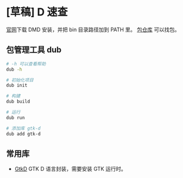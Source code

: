 # [草稿] D 速查

[官网](https://dlang.org/)下载 DMD 安装，并把 bin 目录路径加到 PATH 里。
[包仓库](https://code.dlang.org/) 可以找包。

## 包管理工具 dub

```bash
# -h 可以查看帮助
dub -h

# 初始化项目
dub init

# 构建
dub build

# 运行
dub run

# 添加库 gtk-d
dub add gtk-d
```

## 常用库

- [GtkD](https://gtkd.org/) GTK D 语言封装，需要安装 GTK 运行时。

